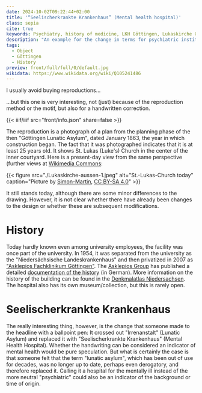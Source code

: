 ```yaml
---
date: 2024-10-02T09:22:44+02:00
title: '“Seelischerkrankte Krankenhaus” (Mental health hospital)'
class: sepia
cite: true
keywords: Psychiatry, history of medicine, LKH Göttingen, Lukaskirche Göttingen
description: "An example for the change in terms for psychiatric institutions"
tags:
  - Object
  - Göttingen
  - History
preview: front/full/full/0/default.jpg
wikidata: https://www.wikidata.org/wiki/Q105241486
---
```


I usually avoid buying reproductions...

<!--more-->

...but this one is very interesting, not (just) because of the reproduction method or the motif, but also for a handwritten correction.


{{< iiif/iiif src="front/info.json" share=false >}}

The reproduction is a photograph of a plan from the planning phase of the then "Göttingen Lunatic Asylum", dated January 1863, the year in which construction began. The fact that it was photographed indicates that it is at least 25 years old. It shows St. Lukas (Luke's) Church in the center of the inner courtyard. Here is a present-day view from the same perspective (further views at [Wikimedia Commons](https://commons.wikimedia.org/wiki/Category:Lukaskirche_(Asklepios_Fachklinikum_G%C3%B6ttingen)):

{{< figure src="./Lukaskirche-aussen-1.jpeg" alt="St.-Lukas-Church today" caption="Picture by [Simon-Martin](https://commons.wikimedia.org/wiki/File:Lukaskirche-aussen-1.JPG), [CC BY-SA 4.0](https://creativecommons.org/licenses/by-sa/4.0)" >}}

It still stands today, although there are some minor differences to the drawing. However, it is not clear whether there have already been changes to the design or whether these are subsequent modifications.

# History

Today hardly known even among university employees, the facility was once part of the university. In 1954, it was separated from the university as the "Niedersächsische Landeskrankenhaus" and then privatized in 2007 as ["Asklepios Fachklinikum Göttingen"](https://de.wikipedia.org/wiki/Asklepios_Fachklinikum_G%C3%B6ttingen). The [Asklepios Group](https://www.asklepios.com/) has published a detailed [documentation of the history](https://www.asklepios.com/goettingen/unternehmen/klinik-und-kontakt/geschichte/) (in German). More information on the history of the building can be found in the [Denkmalatlas Niedersachsen](https://denkmalatlas.niedersachsen.de/viewer/metadata/35875465/7/-/). The hospital also has its own museum/collection, but this is rarely open.

# Seelischerkrankte Krankenhaus

The really interesting thing, however, is the change that someone made to the headline with a ballpoint pen:
It crossed out "Irrenanstalt" (Lunatic Asylum) and replaced it with "Seelischerkrankte Krankenhaus" (Mental Health Hospital). Whether the handwriting can be considered an indicator of mental health would be pure speculation.
But what is certainly the case is that someone felt that the term "lunatic asylum", which has been out of use for decades, was no longer up to date, perhaps even derogatory, and therefore replaced it. Calling it a hospital for the mentally ill instead of the more neutral "psychiatric" could also be an indicator of the background or time of origin.
